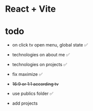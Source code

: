 # React + Vite

# todo
 - on click tv open menu, global state ✅
 - technologies on about me ✅
 - technologies on projects ✅

 - fix maximize ✅
 - ~~16:9 or 1:1 according tv~~  
 - use publics folder ✅
 - add projects